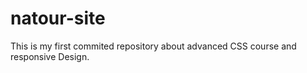 # natour-site

This is my first commited repository about advanced CSS course and responsive Design.  
